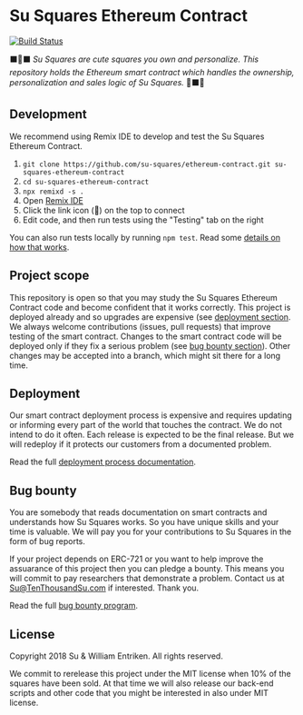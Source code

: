 # Su Squares Ethereum Contract

[![Build Status](https://travis-ci.org/su-squares/ethereum-contract.svg?branch=master)](https://travis-ci.org/su-squares/ethereum-contract)

⬛️🔲⬛️ *Su Squares are cute squares you own and personalize. This repository holds the Ethereum smart contract which handles the ownership, personalization and sales logic of Su Squares.* 🔲⬛️🔲

## Development

We recommend using Remix IDE to develop and test the Su Squares Ethereum Contract.

1. `git clone https://github.com/su-squares/ethereum-contract.git su-squares-ethereum-contract`
2. `cd su-squares-ethereum-contract`
3. `npx remixd -s .`
4. Open [Remix IDE](http://remix.ethereum.org)
5. Click the link icon (:link:) on the top to connect
6. Edit code, and then run tests using the "Testing" tab on the right

You can also run tests locally by running `npm test`. Read some [details on how that works](package.json).

## Project scope

This repository is open so that you may study the Su Squares Ethereum Contract code and become confident that it works correctly. This project is deployed already and so upgrades are expensive (see [deployment section](#deployment). We always welcome contributions (issues, pull requests) that improve testing of the smart contract. Changes to the smart contract code will be deployed only if they fix a serious problem (see [bug bounty section](#bug-bounty)). Other changes may be accepted into a branch, which might sit there for a long time.

## Deployment

Our smart contract deployment process is expensive and requires updating or informing every part of the world that touches the contract. We do not intend to do it often. Each release is expected to be the final release. But we will redeploy if it protects our customers from a documented problem.

Read the full [deployment process documentation](DEPLOY.md).

## Bug bounty

You are somebody that reads documentation on smart contracts and understands how Su Squares works. So you have unique skills and your time is valuable. We will pay you for your contributions to Su Squares in the form of bug reports.

If your project depends on ERC-721 or you want to help improve the assuarance of this project then you can pledge a bounty. This means you will commit to pay researchers that demonstrate a problem. Contact us at Su@TenThousandSu.com if interested. Thank you.

Read the full [bug bounty program](BUG-BOUNTY.md).

## License

Copyright 2018 Su & William Entriken. All rights reserved.

We commit to rerelease this project under the MIT license when 10% of the squares have been sold. At that time we will also release our back-end scripts and other code that you might be interested in also under MIT license.
